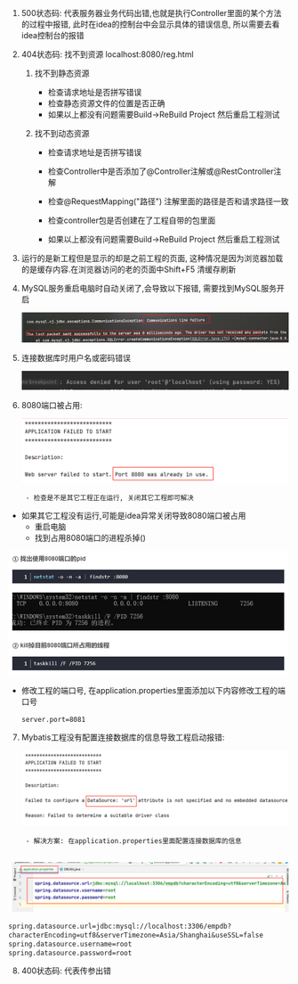 1. 500状态码: 代表服务器业务代码出错,也就是执行Controller里面的某个方法的过程中报错, 此时在idea的控制台中会显示具体的错误信息, 所以需要去看idea控制台的报错 

2. 404状态码: 找不到资源            localhost:8080/reg.html

   1. 找不到静态资源

      - 检查请求地址是否拼写错误           
      - 检查静态资源文件的位置是否正确
      - 如果以上都没有问题需要Build->ReBuild Project  然后重启工程测试    

   2. 找不到动态资源

      - 检查请求地址是否拼写错误

      - 检查Controller中是否添加了@Controller注解或@RestController注解 

      - 检查@RequestMapping("路径") 注解里面的路径是否和请求路径一致

      - 检查controller包是否创建在了工程自带的包里面

      - 如果以上都没有问题需要Build->ReBuild Project  然后重启工程测试

3. 运行的是新工程但是显示的却是之前工程的页面, 这种情况是因为浏览器加载的是缓存内容.在浏览器访问的老的页面中Shift+F5  清缓存刷新

4.  MySQL服务重启电脑时自动关闭了,会导致以下报错, 需要找到MySQL服务开启

      ![image-20220907141435560](常见错误列表.assets/image-20220907141435560.png)

5. 连接数据库时用户名或密码错误

   ![image-20220907142152190](常见错误列表.assets/image-20220907142152190.png)

6. 8080端口被占用:

   ![image-20220907162704360](常见错误列表.assets/image-20220907162704360.png)

		- 检查是不是其它工程正在运行, 关闭其它工程即可解决
  - 如果其它工程没有运行,可能是idea异常关闭导致8080端口被占用
    - 重启电脑
    - 找到占用8080端口的进程杀掉()

![image-20220907162919954](常见错误列表.assets/image-20220907162919954.png)

   - 修改工程的端口号, 在application.properties里面添加以下内容修改工程的端口号

     ```
     server.port=8081
     ```

7. Mybatis工程没有配置连接数据库的信息导致工程启动报错:

   ![image-20220907163345881](常见错误列表.assets/image-20220907163345881.png)

		- 解决方案: 在application.properties里面配置连接数据库的信息

​		![image-20220907163858549](常见错误列表.assets/image-20220907163858549.png)

```
spring.datasource.url=jdbc:mysql://localhost:3306/empdb?characterEncoding=utf8&serverTimezone=Asia/Shanghai&useSSL=false
spring.datasource.username=root
spring.datasource.password=root
```

8. 400状态码:  代表传参出错
